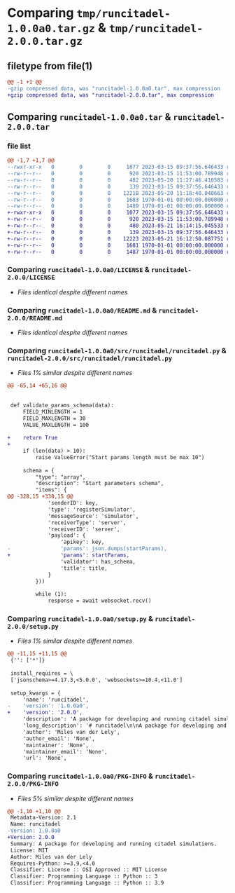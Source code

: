 # Comparing `tmp/runcitadel-1.0.0a0.tar.gz` & `tmp/runcitadel-2.0.0.tar.gz`

## filetype from file(1)

```diff
@@ -1 +1 @@
-gzip compressed data, was "runcitadel-1.0.0a0.tar", max compression
+gzip compressed data, was "runcitadel-2.0.0.tar", max compression
```

## Comparing `runcitadel-1.0.0a0.tar` & `runcitadel-2.0.0.tar`

### file list

```diff
@@ -1,7 +1,7 @@
--rwxr-xr-x   0        0        0     1077 2023-03-15 09:37:56.646433 runcitadel-1.0.0a0/LICENSE
--rw-r--r--   0        0        0      920 2023-03-15 11:53:00.789948 runcitadel-1.0.0a0/README.md
--rw-r--r--   0        0        0      482 2023-05-20 11:27:46.410583 runcitadel-1.0.0a0/pyproject.toml
--rw-r--r--   0        0        0      139 2023-03-15 09:37:56.646433 runcitadel-1.0.0a0/src/runcitadel/__init__.py
--rw-r--r--   0        0        0    12218 2023-05-20 11:18:40.040663 runcitadel-1.0.0a0/src/runcitadel/runcitadel.py
--rw-r--r--   0        0        0     1683 1970-01-01 00:00:00.000000 runcitadel-1.0.0a0/setup.py
--rw-r--r--   0        0        0     1489 1970-01-01 00:00:00.000000 runcitadel-1.0.0a0/PKG-INFO
+-rwxr-xr-x   0        0        0     1077 2023-03-15 09:37:56.646433 runcitadel-2.0.0/LICENSE
+-rw-r--r--   0        0        0      920 2023-03-15 11:53:00.789948 runcitadel-2.0.0/README.md
+-rw-r--r--   0        0        0      480 2023-05-21 16:14:15.045533 runcitadel-2.0.0/pyproject.toml
+-rw-r--r--   0        0        0      139 2023-03-15 09:37:56.646433 runcitadel-2.0.0/src/runcitadel/__init__.py
+-rw-r--r--   0        0        0    12223 2023-05-21 16:12:50.087751 runcitadel-2.0.0/src/runcitadel/runcitadel.py
+-rw-r--r--   0        0        0     1681 1970-01-01 00:00:00.000000 runcitadel-2.0.0/setup.py
+-rw-r--r--   0        0        0     1487 1970-01-01 00:00:00.000000 runcitadel-2.0.0/PKG-INFO
```

### Comparing `runcitadel-1.0.0a0/LICENSE` & `runcitadel-2.0.0/LICENSE`

 * *Files identical despite different names*

### Comparing `runcitadel-1.0.0a0/README.md` & `runcitadel-2.0.0/README.md`

 * *Files identical despite different names*

### Comparing `runcitadel-1.0.0a0/src/runcitadel/runcitadel.py` & `runcitadel-2.0.0/src/runcitadel/runcitadel.py`

 * *Files 1% similar despite different names*

```diff
@@ -65,14 +65,16 @@
 
 
 def validate_params_schema(data):
     FIELD_MINLENGTH = 1
     FIELD_MAXLENGTH = 30
     VALUE_MAXLENGTH = 100
 
+    return True
+
     if (len(data) > 10):
         raise ValueError("Start params length must be max 10")
 
     schema = {
         "type": "array",
         "description": "Start parameters schema",
         "items": {
@@ -328,15 +330,15 @@
             'senderID': key,
             'type': 'registerSimulator',
             'messageSource': 'simulator',
             'receiverType': 'server',
             'receiverID': 'server',
             'payload': {
                 'apikey': key,
-                'params': json.dumps(startParams),
+                'params': startParams,
                 'validator': has_schema,
                 'title': title,
             }
         }))
 
         while (1):
             response = await websocket.recv()
```

### Comparing `runcitadel-1.0.0a0/setup.py` & `runcitadel-2.0.0/setup.py`

 * *Files 1% similar despite different names*

```diff
@@ -11,15 +11,15 @@
 {'': ['*']}
 
 install_requires = \
 ['jsonschema>=4.17.3,<5.0.0', 'websockets>=10.4,<11.0']
 
 setup_kwargs = {
     'name': 'runcitadel',
-    'version': '1.0.0a0',
+    'version': '2.0.0',
     'description': 'A package for developing and running citadel simulations.',
     'long_description': '# runcitadel\n\nA package for developing and running citadel simulations.\n\n## Installation\n\n```bash\n$ pip install runcitadel\n```\n\n## Usage\n\n`runcitadel` can be used to connect a local simulation to a citadel session to perform\ninteractive computation on graphs. For usage examples, see the examples notebook in /docs/.\n\n## Contributing\n\nInterested in contributing? Check out the contributing guidelines. Please note that this project is released with a Code of Conduct. By contributing to this project, you agree to abide by its terms.\n\n## License\n\n`runcitadel` was created by Miles van der Lely. It is licensed under the terms of the MIT license.\n\n## Credits\n\n`runcitadel` was created with [`cookiecutter`](https://cookiecutter.readthedocs.io/en/latest/) and the `py-pkgs-cookiecutter` [template](https://github.com/py-pkgs/py-pkgs-cookiecutter).\n\nDeveloped in the Visualisation Lab at the University of Amsterdam (UvA).\n',
     'author': 'Miles van der Lely',
     'author_email': 'None',
     'maintainer': 'None',
     'maintainer_email': 'None',
     'url': 'None',
```

### Comparing `runcitadel-1.0.0a0/PKG-INFO` & `runcitadel-2.0.0/PKG-INFO`

 * *Files 5% similar despite different names*

```diff
@@ -1,10 +1,10 @@
 Metadata-Version: 2.1
 Name: runcitadel
-Version: 1.0.0a0
+Version: 2.0.0
 Summary: A package for developing and running citadel simulations.
 License: MIT
 Author: Miles van der Lely
 Requires-Python: >=3.9,<4.0
 Classifier: License :: OSI Approved :: MIT License
 Classifier: Programming Language :: Python :: 3
 Classifier: Programming Language :: Python :: 3.9
```

